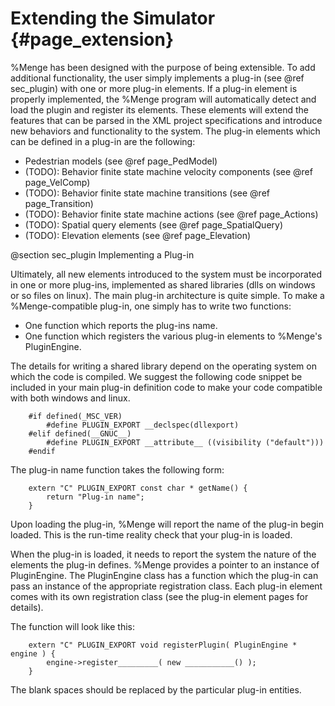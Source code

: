 Extending the Simulator                {#page_extension}
======================

%Menge has been designed with the purpose of being extensible.  To add additional functionality, the user simply implements a plug-in (see @ref sec_plugin) with one or more plug-in elements.  If a plug-in element is properly implemented, the %Menge program will automatically detect and load the plugin and register its elements.  These elements will extend the features that can be parsed in the XML project specifications and introduce new behaviors and functionality to the system.  The plug-in elements which can be defined in a plug-in are the following:

- Pedestrian models (see @ref page_PedModel)
- (TODO): Behavior finite state machine velocity components (see @ref page_VelComp)
- (TODO): Behavior finite state machine transitions (see @ref page_Transition)
- (TODO): Behavior finite state machine actions (see @ref page_Actions)
- (TODO): Spatial query elements (see @ref page_SpatialQuery)
- (TODO): Elevation elements (see @ref page_Elevation)
	
@section sec_plugin Implementing a Plug-in

Ultimately, all new elements introduced to the system must be incorporated in one or more plug-ins, implemented as shared libraries (dlls on windows or so files on linux).  The main plug-in architecture is quite simple.  To make a %Menge-compatible plug-in, one simply has to write two functions:

- One function which reports the plug-ins name.
- One function which registers the various plug-in elements to %Menge's PluginEngine.
	
The details for writing a shared library depend on the operating system on which the code is compiled.  We suggest the following code snippet be included in your main plug-in definition code to make your code compatible with both windows and linux.

		#if defined(_MSC_VER)
			#define PLUGIN_EXPORT __declspec(dllexport)
		#elif defined(__GNUC__)
			#define PLUGIN_EXPORT __attribute__ ((visibility ("default")))
		#endif
	
The plug-in name function takes the following form:

		extern "C" PLUGIN_EXPORT const char * getName() {
			return "Plug-in name";
		}
		
Upon loading the plug-in, %Menge will report the name of the plug-in begin loaded.  This is the run-time reality check that your plug-in is loaded.

When the plug-in is loaded, it needs to report the system the nature of the elements the plug-in defines.  %Menge provides a pointer to an instance of PluginEngine.  The PluginEngine class has a function which the plug-in can pass an instance of the appropriate registration class.  Each plug-in element comes with its own registration class (see the plug-in element pages for details).

The function will look like this:

		extern "C" PLUGIN_EXPORT void registerPlugin( PluginEngine * engine ) {
			engine->register_________( new ___________() );
		}

The blank spaces should be replaced by the particular plug-in entities.

